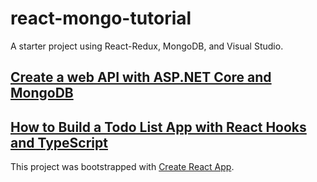 # react-mongo-tutorial

A starter project using React-Redux, MongoDB, and Visual Studio.

## [Create a web API with ASP.NET Core and MongoDB](https://docs.microsoft.com/en-us/aspnet/core/tutorials/first-mongo-app?view=aspnetcore-3.1&tabs=visual-studio-mac#add-a-crud-operations-service)

## [How to Build a Todo List App with React Hooks and TypeScript](https://blog.alexdevero.com/todo-list-app-react-hooks-typescript/)

This project was bootstrapped with [Create React App](https://github.com/facebookincubator/create-react-app).
